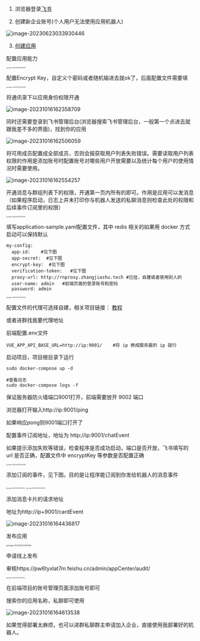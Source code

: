 1. 浏览器登录[飞书](https://aiw8qncwo9a.feishu.cn/accounts/page/login?redirect_uri=https%3A%2F%2Faiw8qncwo9a.feishu.cn%2Fadmin%2Findex&app_id=13)

2. 创建新企业账号(个人用户无法使用应用机器人)

![image-20230623033930446](./assets/image-20230623033930446.png)

3. [创建应用](https://open.feishu.cn/app?lang=zh-CN)

 配置应用能力

<img src="./assets/image-20230623033948491.png" alt="image-20230623033948491" style="zoom:25%;" />

 配置Encrypt Key，自定义个密码或者随机输进去就ok了，后面配置文件需要填

<img src="./assets/image-20230623034003565.png" alt="image-20230623034003565" style="zoom:25%;" />


将通讯录下以应用身份权限开通

![image-20231016162358709](./assets/image-20231016162358709.png)

同时还需要登录到飞书管理后台(浏览器搜索飞书管理后台，一般第一个点进去就跟我差不多的界面)，找到你的应用

![image-20231016162506059](./assets/image-20231016162506059.png)

将可用成员配置成全部成员，否则会报获取用户列表失败错误。需要读取用户列表权限的作用是添加账号时配置账号对哪些用户开放需要以及统计每个用户的使用情况时需要使用。

![image-20231016162554257](./assets/image-20231016162554257.png)

开通消息与群组列表下的权限，开通第一页内所有的即可。作用是应用可以发消息（如果程序启动，日志上并未打印你与机器人发送的私聊消息则检查此处的权限和后续事件订阅里的权限）

<img src="./assets/image-20230623034018518.png" alt="image-20230623034018518" style="zoom:25%;" />



填写application-sample.yaml配置文件，其中 redis 相关的如果用 docker 方式启动可以保持默认

```shell
my-config:
  app-id:    #见下图   
  app-secret:  #见下图
  encrypt-key:  #见下图
  verification-token:   #见下图
  proxy-url: http://rnproxy.zhangjiashu.tech #已挂，自建或者使用别人的
  user-name: admin   #前端页面的登录账号和密码
  password: admin
```



<img src="./assets/image-20230623034037529.png" alt="image-20230623034037529" style="zoom:25%;" />



配置文件的代理可选择自建，相关项目链接： [教程](https://github.com/linweiyuan/go-chatgpt-api)

或者进群找我要代理地址

前端配置.env文件

```shell
VUE_APP_API_BASE_URL=http://ip:9001/    #将 ip 换成服务器的 ip 就行
```



启动项目，项目根目录下运行

```shell
sudo docker-compose up -d

#查看日志
sudo docker-compose logs -f
```

保证服务器防火墙端口9001打开，前端需要放开 9002 端口

浏览器打开输入http://ip:9001/ping     

如果响应pong则9001端口打开了

配置事件订阅地址，地址为 http://ip:9001/chatEvent

如果提示添加失败等错误，检查程序是否成功启动，端口是否开放，飞书填写的 url 是否正确，配置文件中 encryptKey 等参数是否配置正确

<img src="./assets/image-20230623034053296.png" alt="image-20230623034053296" style="zoom:25%;" />

添加订阅的事件，见下图。目的是让程序能订阅到你发给机器人的消息事件

<img src="./assets/image-20230623034110515.png" alt="image-20230623034110515" style="zoom:25%;" />



<img src="./assets/image-20230623034121825.png" alt="image-20230623034121825" style="zoom:25%;" />

添加消息卡片的请求地址

地址为http://ip+9001/cardEvent

![image-20231016164436817](./assets/image-20231016164436817.png)

发布应用

<img src="./assets/image-20230623034141206.png" alt="image-20230623034141206" style="zoom:33%;" />



申请线上发布

审核https://pw6tyxlat7m.feishu.cn/admin/appCenter/audit/

<img src="./assets/image-20230623034154112.png" alt="image-20230623034154112" style="zoom:25%;" />

在前端项目的账号管理页面添加账号即可

搜索你的应用名称，私聊即可使用

![image-20231016164613538](./assets/image-20231016164613538.png)

如果觉得部署太麻烦，也可以进群私聊群主申请加入企业，直接使用我部署好的机器人。

